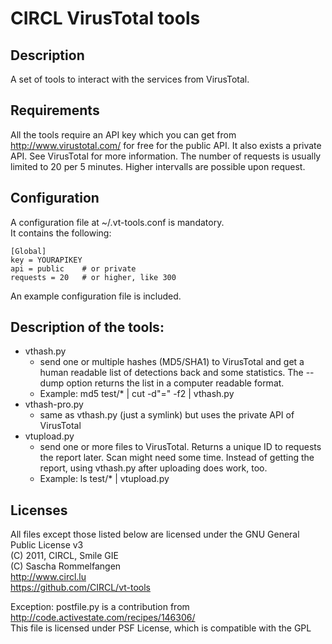 # CIRCL VirusTotal tools

## Description
A set of tools to interact with the services from VirusTotal.

## Requirements
All the tools require an API key which you can get 
from http://www.virustotal.com/ for free for the
public API. It also exists a private API. See 
VirusTotal for more information.
The number of requests is usually limited to
20 per 5 minutes. Higher intervalls are possible
upon request.

## Configuration
A configuration file at ~/.vt-tools.conf is mandatory.  
It contains the following: 
  
    [Global]
    key = YOURAPIKEY
    api = public 	# or private
    requests = 20	# or higher, like 300

An example configuration file is included.

## Description of the tools:
* vthash.py
    * send one or multiple hashes (MD5/SHA1) to VirusTotal
  and get a human readable list of detections back and
  some statistics.
  The --dump option returns the list in a computer 
  readable format.
    * Example: md5 test/* | cut -d"=" -f2 | vthash.py
* vthash-pro.py
    * same as vthash.py (just a symlink) but uses the private API of VirusTotal
* vtupload.py
    * send one or more files to VirusTotal. Returns a unique
  ID to requests the report later. Scan might need some
  time. Instead of getting the report, using vthash.py
  after uploading does work, too.
    * Example: ls test/* | vtupload.py

## Licenses
All files except those listed below are licensed under the 
GNU General Public License v3  
(C) 2011, CIRCL, Smile GIE  
(C) Sascha Rommelfangen  
http://www.circl.lu  
https://github.com/CIRCL/vt-tools  

Exception: postfile.py is a contribution from http://code.activestate.com/recipes/146306/  
This file is licensed under PSF License, which is compatible with the GPL  


